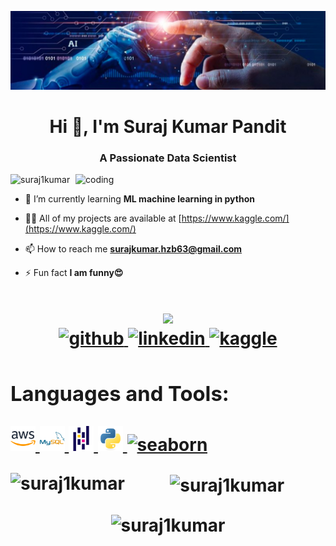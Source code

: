 ![logo](https://github.com/suraj1kumar/suraj1kumar/blob/main/WhatsApp%20Image%202024-02-10%20at%2016.34.47%20(1).jpeg)
<h1 align="center">Hi 👋, I'm Suraj Kumar Pandit</h1>
<h3 align="center">A Passionate Data Scientist </h3>

<img align="right" alt="coding" width="400" src="https://user-images.githubusercontent.com/55389276/140866485-8fb1c876-9a8f-4d6a-98dc-08c4981eaf70.gif">

<p align="left"> <img src="https://komarev.com/ghpvc/?username=suraj1kumar&label=Profile%20views&color=0e75b6&style=flat" alt="suraj1kumar" /> </p>

- 🌱 I’m currently learning **ML machine learning in python**

- 👨‍💻 All of my projects are available at [https://www.kaggle.com/](https://www.kaggle.com/)

- 📫 How to reach me **surajkumar.hzb63@gmail.com**

- ⚡ Fun fact **I am funny😍**
<h1 align="center"> 
 <a href="https://github.com/suraj1kumar" target="_blank" rel="no-referrer"><img
src="https://img.shields.io/github/followers/suraj1kumar?logo=github&style=for-the-badge&color=64748b&labelColor=000000" /></a>
<div align="center">
<a href="https://github.com/suraj1kumar" target="_blank">
<img src=https://img.shields.io/badge/github-%2324292e.svg?&style=for-the-badge&logo=github&logoColor=white alt=github style="margin-bottom: 5px;" />
</a>
<a href="https://www.linkedin.com/in/suraj-kumar-panditt-676a9a226/" target="_blank">
<img src=https://img.shields.io/badge/linkedin-%231E77B5.svg?&style=for-the-badge&logo=linkedin&logoColor=white alt=linkedin style="margin-bottom: 5px;" />
</a>
<a href="https://www.kaggle.com/surajkumarpandi" target="_blank">
<img src=https://img.shields.io/badge/kaggle-%2344BAE8.svg?&style=for-the-badge&logo=kaggle&logoColor=white alt=kaggle style="margin-bottom: 5px;" />
</a>

<h3 align="left">Languages and Tools:</h3>
<p align="left"> <a href="https://aws.amazon.com" target="_blank" rel="noreferrer"> <img src="https://raw.githubusercontent.com/devicons/devicon/master/icons/amazonwebservices/amazonwebservices-original-wordmark.svg" alt="aws" width="40" height="40"/> </a> <a href="https://www.mysql.com/" target="_blank" rel="noreferrer"> <img src="https://raw.githubusercontent.com/devicons/devicon/master/icons/mysql/mysql-original-wordmark.svg" alt="mysql" width="40" height="40"/> </a> <a href="https://pandas.pydata.org/" target="_blank" rel="noreferrer"> <img src="https://raw.githubusercontent.com/devicons/devicon/2ae2a900d2f041da66e950e4d48052658d850630/icons/pandas/pandas-original.svg" alt="pandas" width="40" height="40"/> </a> <a href="https://www.python.org" target="_blank" rel="noreferrer"> <img src="https://raw.githubusercontent.com/devicons/devicon/master/icons/python/python-original.svg" alt="python" width="40" height="40"/> </a> <a href="https://seaborn.pydata.org/" target="_blank" rel="noreferrer"> <img src="https://seaborn.pydata.org/_images/logo-mark-lightbg.svg" alt="seaborn" width="40" height="40"/> </a> </p>

<p><img align="left" src="https://github-readme-stats.vercel.app/api/top-langs?username=suraj1kumar&show_icons=true&locale=en&layout=compact" alt="suraj1kumar" /></p>

<p>&nbsp;<img align="center" src="https://github-readme-stats.vercel.app/api?username=suraj1kumar&show_icons=true&locale=en" alt="suraj1kumar" /></p>

<p><img align="center" src="https://github-readme-streak-stats.herokuapp.com/?user=suraj1kumar&" alt="suraj1kumar" /></p>
